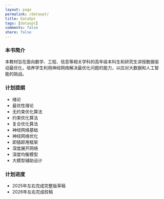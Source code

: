 ```yaml
---
layout: page
permalink: /dataopt/
title: DataOpt
tags: [dataopt]
comments: false
share: false
---
```



### 本书简介
本教材旨在面向数学、工程、信息等相关学科的高年级本科生和研究生讲授数据驱动最优化，培养学生利用神经网络解决最优化问题的能力，以应对大数据和人工智能的挑战。
  

### 计划提纲
* 绪论 <br>
* 最优性理论 <br>
* 无约束优化算法  <br>
* 约束优化算法   <br>
* 复合优化算法   <br>
* 神经网络基础   <br>
* 神经网络优化   <br>
* 即插即用框架   <br>
* 深度展开网络   <br>
* 深度均衡模型   <br>
* 大模型辅助设计 <br>



### 计划进度
* 2025年左右完成完整版草稿
* 2026年左右完成校稿

